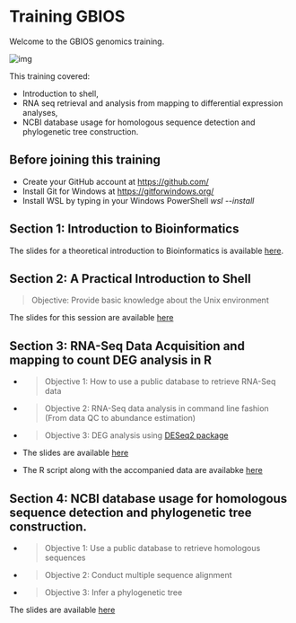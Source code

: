 # Training GBIOS

Welcome to the GBIOS genomics training.

![img](https://github.com/Yedomon/training/blob/main/Visuel1_Formation%20r%C3%A9gionale%20en%20g%C3%A9nomique%20et%20en%20s%C3%A9lection%20v%C3%A9g%C3%A9tale.jpg)

This training covered:
 - Introduction to shell,
 - RNA seq retrieval and analysis from mapping to differential expression analyses,
 - NCBI database usage for homologous sequence detection and phylogenetic tree construction.



## Before joining this training

- Create your GitHub account at https://github.com/
- Install Git for Windows at https://gitforwindows.org/
- Install WSL by typing in your Windows PowerShell *wsl --install*


## Section 1: Introduction to Bioinformatics

The slides for a theoretical introduction to Bioinformatics is available [here](https://github.com/Yedomon/training/blob/main/Section01/001.pptx).

## Section 2: A Practical Introduction to Shell

> Objective: Provide basic knowledge about the Unix environment

The slides for this session are available [here](https://github.com/Yedomon/training/blob/main/Section02/002.pptx)

## Section 3: RNA-Seq Data Acquisition and mapping to count DEG analysis in R

- > Objective 1: How to use a public database to retrieve RNA-Seq data

- > Objective 2: RNA-Seq data analysis in command line fashion (From data QC to abundance estimation)

- > Objective 3: DEG analysis using [DESeq2 package](https://bioconductor.org/packages/release/bioc/html/DESeq2.html)

- The slides are available [here](https://github.com/Yedomon/training/blob/main/Section03/003.pdf)
- The R script along with the accompanied data are availabke [here](https://github.com/Yedomon/GBioS_Training_Genomics_Plant_Breeding_2024/tree/main/Section03/deg_work)


## Section 4: NCBI database usage for homologous sequence detection and phylogenetic tree construction.

- > Objective 1:  Use a public database to retrieve homologous sequences
- > Objective 2: Conduct multiple sequence alignment
- > Objective 3: Infer a phylogenetic tree

The slides are available [here](https://github.com/Yedomon/training/blob/main/Section04/004.pptx)




